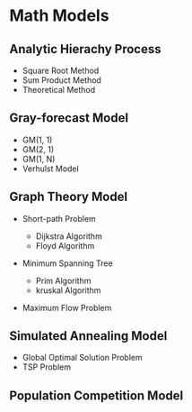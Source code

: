 # Math Models


## Analytic Hierachy Process
   - Square Root Method
   - Sum Product Method
   - Theoretical Method
  
## Gray-forecast Model
   - GM(1, 1)
   - GM(2, 1)
   - GM(1, N)
   - Verhulst Model

## Graph Theory Model
   * Short-path Problem
      - Dijkstra Algorithm
      - Floyd Algorithm

   * Minimum Spanning Tree
      - Prim Algorithm
      - kruskal Algorithm

   * Maximum Flow Problem

## Simulated Annealing Model
   * Global Optimal Solution Problem
   * TSP Problem

## Population Competition Model